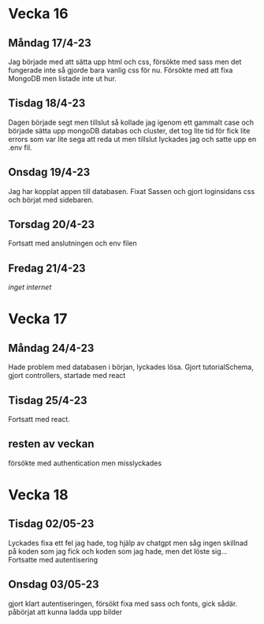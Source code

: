 # Vecka 16
## Måndag 17/4-23
Jag började med att sätta upp html och css, försökte med sass men det fungerade inte så gjorde bara vanlig css för nu. Försökte med att fixa MongoDB men listade inte ut hur.

## Tisdag 18/4-23
Dagen började segt men tillslut så kollade jag igenom ett gammalt case och började sätta upp mongoDB databas och cluster, det tog lite tid för fick lite errors som var lite sega att reda ut men tillslut lyckades jag och satte upp en .env fil.

## Onsdag 19/4-23
Jag har kopplat appen till databasen. Fixat Sassen och gjort loginsidans css och börjat med sidebaren. 

## Torsdag 20/4-23
Fortsatt med anslutningen och env filen

## Fredag 21/4-23 
*inget internet*

# Vecka 17
## Måndag 24/4-23
Hade problem med databasen i början, lyckades lösa. 
Gjort tutorialSchema, gjort controllers, startade med react

## Tisdag 25/4-23
Fortsatt med react.

## resten av veckan
försökte med authentication men misslyckades

# Vecka 18
## Tisdag 02/05-23
Lyckades fixa ett fel jag hade, tog hjälp av chatgpt men såg ingen skillnad på koden som jag fick och koden som jag hade, men det löste sig...
Fortsatte med autentisering

## Onsdag 03/05-23
gjort klart autentiseringen, försökt fixa med sass och fonts, gick sådär. 
påbörjat att kunna ladda upp bilder
